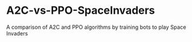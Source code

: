 # A2C-vs-PPO-SpaceInvaders
A comparison of A2C and PPO algorithms by training bots to play Space Invaders
